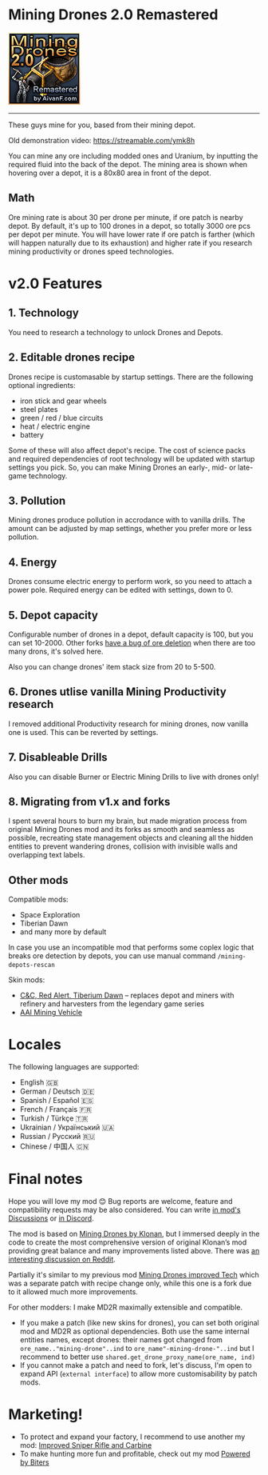 # Mining Drones 2.0 Remastered

![icon](/Mining_Drones_Remastered/thumbnail.png)

--------------------------------------

These guys mine for you, based from their mining depot.

Old demonstration video: https://streamable.com/ymk8h

You can mine any ore including modded ones and Uranium, by inputting the required fluid into the back of the depot. The mining area is shown when hovering over a depot, it is a 80x80 area in front of the depot.

## Math
Ore mining rate is about 30 per drone per minute, if ore patch is nearby depot. By default, it's up to 100 drones in a depot, so totally 3000 ore pcs per depot per minute. You will have lower rate if ore patch is farther (which will happen naturally due to its exhaustion) and higher rate if you research mining productivity or drones speed technologies.

# v2.0 Features

## 1. Technology
You need to research a technology to unlock Drones and Depots.

## 2. Editable drones recipe
Drones recipe is customasable by startup settings. There are the following optional ingredients:
- iron stick and gear wheels
- steel plates
- green / red / blue circuits
- heat / electric engine
- battery

Some of these will also affect depot's recipe. The cost of science packs and required dependencies of root technology will be updated with startup settings you pick. So, you can make Mining Drones an early-, mid- or late-game technology.

## 3. Pollution
Mining drones produce pollution in accrodance with to vanilla drills. The amount can be adjusted by map settings, whether you prefer more or less pollution.

## 4. Energy
Drones consume electric energy to perform work, so you need to attach a power pole. Required energy can be edited with settings, down to 0.

## 5. Depot capacity
Configurable number of drones in a depot, default capacity is 100, but you can set 10-2000. Other forks [have a bug of ore deletion](https://mods.factorio.com/mod/mining_drones_overloaded/discussion/63ebd13d14017a6b19810b41) when there are too many drons, it's solved here.

Also you can change drones' item stack size from 20 to 5-500.

## 6. Drones utlise vanilla Mining Productivity research
I removed additional Productivity research for mining drones, now vanilla one is used. This can be reverted by settings.

## 7. Disableable Drills
Also you can disable Burner or Electric Mining Drills to live with drones only!

## 8. Migrating from v1.x and forks

I spent several hours to burn my brain, but made migration process from original Mining Drones mod and its forks as smooth and seamless as possible, recreating state management objects and cleaning all the hidden entities to prevent wandering drones, collision with invisible walls and overlapping text labels.

## Other mods

Compatible mods:
- Space Exploration
- Tiberian Dawn
- and many more by default

In case you use an incompatible mod that performs some coplex logic that breaks ore detection by depots, you can use manual command `/mining-depots-rescan`

Skin mods:
- [C&C, Red Alert, Tiberium Dawn](https://mods.factorio.com/mod/Mining_Drones_2_CnC) – replaces depot and miners with refinery and harvesters from the legendary game series
- [AAI Mining Vehicle](https://mods.factorio.com/mod/Mining_Drones_2_AaiMiner)

# Locales

The following languages are supported:

- English 🇬🇧
- German / Deutsch 🇩🇪
- Spanish / Español 🇪🇸
- French / Français 🇫🇷
- Turkish / Türkçe 🇹🇷
- Ukrainian / Український 🇺🇦
- Russian / Русский 🇷🇺
- Chinese / 中国人 🇨🇳

# Final notes

Hope you will love my mod 😊 Bug reports are welcome, feature and compatibility requests may be also considered. You can write [in mod's Discussions](https://mods.factorio.com/mod/Mining_Drones_Remastered/discussion) or [in Discord](https://discord.gg/7QCXn35mU5).

The mod is based on [Mining Drones by Klonan](https://mods.factorio.com/mod/Mining_Drones), but I immersed deeply in the code to create the most comprehensive version of original Klonan’s mod providing great balance and many improvements listed above. There was [an interesting discussion on Reddit](https://www.reddit.com/r/factorio/comments/13u2eb6/mining_drones_20_remastered/).

Partially it's similar to my previous mod [Mining Drones improved Tech](https://mods.factorio.com/mod/Mining_Drones_Harder) which was a separate patch with recipe change only, while this one is a fork due to it allowed much more improvements.

For other modders: I make MD2R maximally extensible and compatible.
- If you make a patch (like new skins for drones), you can set both original mod and MD2R as optional dependencies. Both use the same internal entities names, except drones: their names got changed from `ore_name.."mining-drone"..ind` to `ore_name"-mining-drone-"..ind` but I recommend to better use `shared.get_drone_proxy_name(ore_name, ind)`
- If you cannot make a patch and need to fork, let's discuss, I'm open to expand API (`external interface`) to allow more customisability by patch mods.

# Marketing!

- To protect and expand your factory, I recommend to use another my mod: [Improved Sniper Rifle and Carbine](https://mods.factorio.com/mod/sniper-rifle-improved)
- To make hunting more fun and profitable, check out my mod [Powered by Biters](https://mods.factorio.com/mod/Powered-by-Biters)
